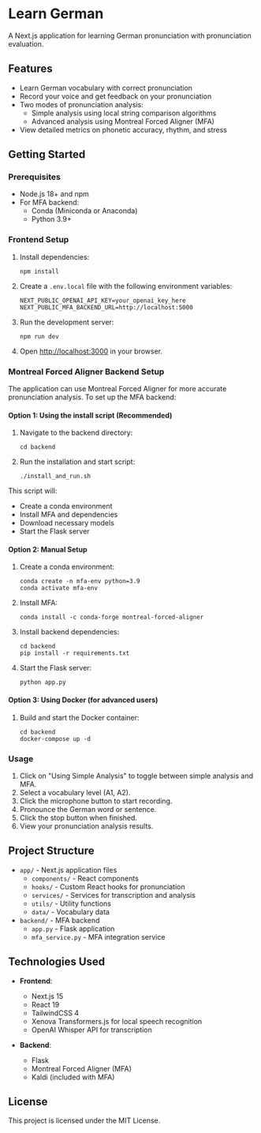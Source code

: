 # Learn German

A Next.js application for learning German pronunciation with pronunciation evaluation.

## Features

- Learn German vocabulary with correct pronunciation
- Record your voice and get feedback on your pronunciation
- Two modes of pronunciation analysis:
  - Simple analysis using local string comparison algorithms
  - Advanced analysis using Montreal Forced Aligner (MFA)
- View detailed metrics on phonetic accuracy, rhythm, and stress

## Getting Started

### Prerequisites

- Node.js 18+ and npm
- For MFA backend:
  - Conda (Miniconda or Anaconda)
  - Python 3.9+

### Frontend Setup

1. Install dependencies:
   ```
   npm install
   ```

2. Create a `.env.local` file with the following environment variables:
   ```
   NEXT_PUBLIC_OPENAI_API_KEY=your_openai_key_here
   NEXT_PUBLIC_MFA_BACKEND_URL=http://localhost:5000
   ```

3. Run the development server:
   ```
   npm run dev
   ```

4. Open [http://localhost:3000](http://localhost:3000) in your browser.

### Montreal Forced Aligner Backend Setup

The application can use Montreal Forced Aligner for more accurate pronunciation analysis. To set up the MFA backend:

#### Option 1: Using the install script (Recommended)

1. Navigate to the backend directory:
   ```
   cd backend
   ```

2. Run the installation and start script:
   ```
   ./install_and_run.sh
   ```

This script will:
- Create a conda environment
- Install MFA and dependencies
- Download necessary models
- Start the Flask server

#### Option 2: Manual Setup

1. Create a conda environment:
   ```
   conda create -n mfa-env python=3.9
   conda activate mfa-env
   ```

2. Install MFA:
   ```
   conda install -c conda-forge montreal-forced-aligner
   ```

3. Install backend dependencies:
   ```
   cd backend
   pip install -r requirements.txt
   ```

4. Start the Flask server:
   ```
   python app.py
   ```

#### Option 3: Using Docker (for advanced users)

1. Build and start the Docker container:
   ```
   cd backend
   docker-compose up -d
   ```

### Usage

1. Click on "Using Simple Analysis" to toggle between simple analysis and MFA.
2. Select a vocabulary level (A1, A2).
3. Click the microphone button to start recording.
4. Pronounce the German word or sentence.
5. Click the stop button when finished.
6. View your pronunciation analysis results.

## Project Structure

- `app/` - Next.js application files
  - `components/` - React components
  - `hooks/` - Custom React hooks for pronunciation
  - `services/` - Services for transcription and analysis
  - `utils/` - Utility functions
  - `data/` - Vocabulary data
- `backend/` - MFA backend
  - `app.py` - Flask application
  - `mfa_service.py` - MFA integration service

## Technologies Used

- **Frontend**:
  - Next.js 15
  - React 19
  - TailwindCSS 4
  - Xenova Transformers.js for local speech recognition
  - OpenAI Whisper API for transcription
  
- **Backend**:
  - Flask
  - Montreal Forced Aligner (MFA)
  - Kaldi (included with MFA)

## License

This project is licensed under the MIT License.
